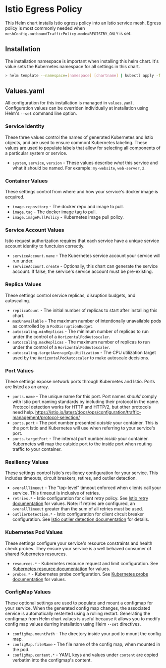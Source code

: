 # Istio Egress Policy

This Helm chart installs Istio egress policy into an Istio
service mesh. Egress policy is most commonly needed when
`meshConfig.outboundTrafficPolicy.mode=REGISTRY_ONLY` is set.

## Installation

The installation namespace is important when installing this helm chart. It's
value sets the Kubernetes namespace for all settings in this chart.

```sh
> helm template --namespace=[namespace] [chartname] | kubectl apply -f -
```

## Values.yaml

All configuration for this installation is managed in `values.yaml`. Configuration
values can be overriden individually at installation using Helm's `--set` command
line option.

### Service Identity

These three values control the names of generated Kubernetes and Istio objects,
and are used to ensure commont Kubernetes labeling. These values are used to populate
labels that allow for selecting all components of a particular system or service.

* `system`, `service`, `version` - These values describe _what_ this service and
  what it should be named. For example: `my-website`, `web-server`, `2`.

### Container Values

These settings control from where and how your service's docker image is acquired.

* `image.repository` - The docker repo and image to pull.
* `image.tag` - The docker image tag to pull.
* `image.imagePullPolicy` - Kubernetes image pull policy.

### Service Account Values

Istio request authorization requires that each service have a unique service account
identity to functuion correctly.

* `serviceAccount.name` - The Kubernetes service account your service will run under.
* `serviceAccount.create` - Optionally, this chart can generate the service account.
  If false, the service's service account must be pre-existing.

### Replica Values

These settings control service replicas, disruption budgets, and autoscaling.

* `replicaCount` - The initial number of replicas to start after installing this
  chart.
* `maxUnavailable` - The maximum number of intentionally unavailable pods as
  controlled by a `PodDisruptionBudget`.
* `autoscaling.minReplicas` - The minimum number of replicas to run under the
  control of a `HorizontalPodAutoscaler`.
* `autoscaling.maxReplicas` - The maximum number of replicas to run under the
  control of a `HorizontalPodAutoscaler`.
* `autoscaling.targetAverageCpuUtilization` - The CPU utilization target
  used by the `HorizontalPodAutoscaler` to make autoscale decisions.

### Port Values

These settings expose network ports through Kubernetes and Istio. Ports are
listed as an array.

* `ports.name` - The unique name for this port. Port names _should_ comply
  with Istio port naming standards by including their protocol in the name.
  Protocol detection works for HTTP and HTTP/2, but other protocols need help.
  <https://istio.io/latest/docs/ops/configuration/traffic-management/protocol-selection/>
* `ports.port` - The port number presented _outside_ your container. This is the
  port Istio and Kubernetes will use when referring to your service's port.
* `ports.targetPort` - The internal port number _inside_ your container. Kubernetes
  will map the outside port to the inside port when routing traffic to your container.

### Resiliency Values

These settings control Istio's resiliency configuration for your service. This
includes timeouts, circuit breakers, retires, and outlier detection.

* `overallTimeout` - The "top-level" timeout enforced when clients call your
  service. This timeout is inclusive of retries.
* `retries.*` - Istio configuration for client retry policy. See
  [Istio retry documentation](https://istio.io/latest/docs/reference/config/networking/virtual-service/#HTTPRetry) for values. Note: if retries are configured,
  an `overallTimeout` greater than the sum of all retries must be used.
* `outlierDetection.*` - Istio configuration for client circuit breaker configuration.
  See [Istio outlier detection documentation](https://istio.io/latest/docs/reference/config/networking/destination-rule/#OutlierDetection) for details.

### Kubernetes Pod Values

These settings configure your service's resource constraints and health check
probes. They ensure your service is a well behaved consumer of shared Kubernetes
resources.

* `resources.*` - Kubernetes resource request and limit configuration. See
  [Kubernetes resource documentation](https://kubernetes.io/docs/concepts/configuration/manage-resources-containers/) for values.
* `probes.*` - Kubernetes probe configuration. See [Kubernetes probe documentation](https://kubernetes.io/docs/tasks/configure-pod-container/configure-liveness-readiness-startup-probes/) for values.

### ConfigMap Values

These optional settings are used to populate and mount a configmap for your
service. When the generated config map changes, the associated service is automatically
resterted using a rolling restart. Generating the configmap from Helm chart values
is useful because it allows you to modify config map values durring installation
using Helm `--set` directives.

* `configMap.mountPath` - The directory inside your pod to mount the config map.
* `configMap.fileName` - The file name of the config map, when mounted in the pod.
* `configMap.content.*` - YAML keys and values under `content` are copied verbatim
  into the configmap's content.
